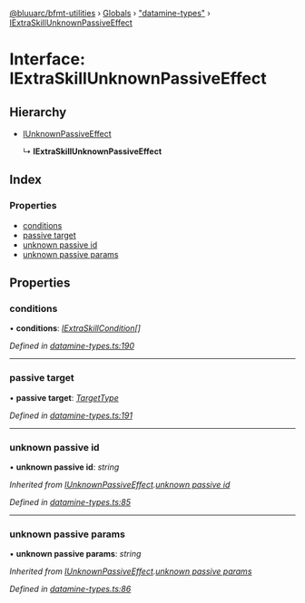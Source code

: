 [@bluuarc/bfmt-utilities](../README.md) › [Globals](../globals.md) › ["datamine-types"](../modules/_datamine_types_.md) › [IExtraSkillUnknownPassiveEffect](_datamine_types_.iextraskillunknownpassiveeffect.md)

# Interface: IExtraSkillUnknownPassiveEffect

## Hierarchy

* [IUnknownPassiveEffect](_datamine_types_.iunknownpassiveeffect.md)

  ↳ **IExtraSkillUnknownPassiveEffect**

## Index

### Properties

* [conditions](_datamine_types_.iextraskillunknownpassiveeffect.md#conditions)
* [passive target](_datamine_types_.iextraskillunknownpassiveeffect.md#passive-target)
* [unknown passive id](_datamine_types_.iextraskillunknownpassiveeffect.md#unknown-passive-id)
* [unknown passive params](_datamine_types_.iextraskillunknownpassiveeffect.md#unknown-passive-params)

## Properties

###  conditions

• **conditions**: *[IExtraSkillCondition](_datamine_types_.iextraskillcondition.md)[]*

*Defined in [datamine-types.ts:190](https://github.com/BluuArc/bfmt-utilities/blob/fb7f106/src/datamine-types.ts#L190)*

___

###  passive target

• **passive target**: *[TargetType](../enums/_datamine_types_.targettype.md)*

*Defined in [datamine-types.ts:191](https://github.com/BluuArc/bfmt-utilities/blob/fb7f106/src/datamine-types.ts#L191)*

___

###  unknown passive id

• **unknown passive id**: *string*

*Inherited from [IUnknownPassiveEffect](_datamine_types_.iunknownpassiveeffect.md).[unknown passive id](_datamine_types_.iunknownpassiveeffect.md#unknown-passive-id)*

*Defined in [datamine-types.ts:85](https://github.com/BluuArc/bfmt-utilities/blob/fb7f106/src/datamine-types.ts#L85)*

___

###  unknown passive params

• **unknown passive params**: *string*

*Inherited from [IUnknownPassiveEffect](_datamine_types_.iunknownpassiveeffect.md).[unknown passive params](_datamine_types_.iunknownpassiveeffect.md#unknown-passive-params)*

*Defined in [datamine-types.ts:86](https://github.com/BluuArc/bfmt-utilities/blob/fb7f106/src/datamine-types.ts#L86)*
